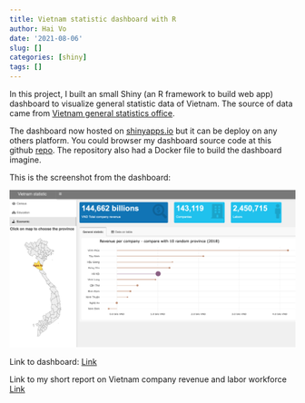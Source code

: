 ```yaml
---
title: Vietnam statistic dashboard with R
author: Hai Vo
date: '2021-08-06'
slug: []
categories: [shiny]
tags: []
---
```


In this project, I built an small Shiny (an R framework to build web app) dashboard to visualize general statistic data of Vietnam. The source of data came from [Vietnam general statistics office](https://www.gso.gov.vn). 

The dashboard now hosted on [shinyapps.io](https://haivo.shinyapps.io/education-dashboard/) but it can be deploy on any others platform. You could browser my dashboard source code at this github [repo](https://github.com/vohai611/education-dashboard). The repository also had a Docker file to build the dashboard imagine.

This is the screenshot from the dashboard:

![img](utils/dashboard.png)

Link to dashboard:
[Link](https://haivo.shinyapps.io/education-dashboard/?_ga=2.156786235.1071013727.1628281527-635358277.1628281527)

Link to my short report on Vietnam company revenue and labor workforce
[Link](https://rpubs.com/HaiVo/761217)
